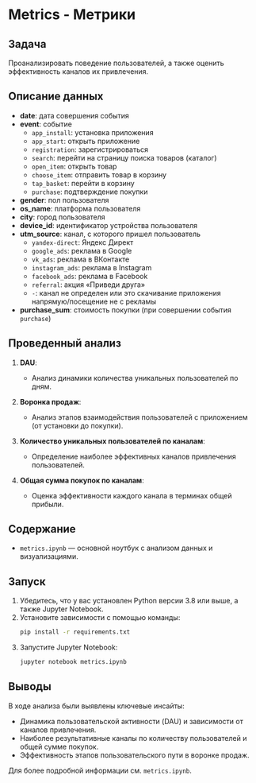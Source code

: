 # Metrics - Метрики

## Задача
Проанализировать поведение пользователей, а также оценить эффективность каналов их привлечения.

## Описание данных

- **date**: дата совершения события
- **event**: событие
  - `app_install`: установка приложения
  - `app_start`: открыть приложение
  - `registration`: зарегистрироваться
  - `search`: перейти на страницу поиска товаров (каталог)
  - `open_item`: открыть товар
  - `choose_item`: отправить товар в корзину
  - `tap_basket`: перейти в корзину
  - `purchase`: подтверждение покупки
- **gender**: пол пользователя
- **os_name**: платформа пользователя
- **city**: город пользователя
- **device_id**: идентификатор устройства пользователя
- **utm_source**: канал, с которого пришел пользователь
  - `yandex-direct`: Яндекс Директ
  - `google_ads`: реклама в Google
  - `vk_ads`: реклама в ВКонтакте
  - `instagram_ads`: реклама в Instagram
  - `facebook_ads`: реклама в Facebook
  - `referral`: акция «Приведи друга»
  - `-`: канал не определен или это скачивание приложения напрямую/посещение не с рекламы
- **purchase_sum**: стоимость покупки (при совершении события `purchase`)

## Проведенный анализ

1. **DAU**:
   - Анализ динамики количества уникальных пользователей по дням.

2. **Воронка продаж**:
   - Анализ этапов взаимодействия пользователей с приложением (от установки до покупки).

3. **Количество уникальных пользователей по каналам**:
   - Определение наиболее эффективных каналов привлечения пользователей.

4. **Общая сумма покупок по каналам**:
   - Оценка эффективности каждого канала в терминах общей прибыли.

## Содержание
- `metrics.ipynb` — основной ноутбук с анализом данных и визуализациями.

## Запуск
1. Убедитесь, что у вас установлен Python версии 3.8 или выше, а также Jupyter Notebook.
2. Установите зависимости с помощью команды:
   ```bash
   pip install -r requirements.txt
   ```
3. Запустите Jupyter Notebook:
   ```bash
   jupyter notebook metrics.ipynb
   ```

## Выводы
В ходе анализа были выявлены ключевые инсайты:
- Динамика пользовательской активности (DAU) и зависимости от каналов привлечения.
- Наиболее результативные каналы по количеству пользователей и общей сумме покупок.
- Эффективность этапов пользовательского пути в воронке продаж.

Для более подробной информации см. `metrics.ipynb`.
